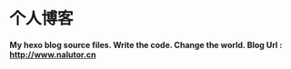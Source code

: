 <p align="center"><h1> 个人博客</h1></p>
 <p align="center">
  <h4>
  My hexo blog source files. Write the code. Change the world.
  Blog Url : <a href='http://www.nalutor.cn'>http://www.nalutor.cn</a>
  </h4>
</p>